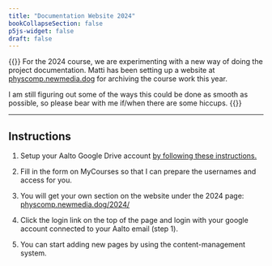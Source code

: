 ```yaml
---
title: "Documentation Website 2024"
bookCollapseSection: false
p5js-widget: false
draft: false
---
```


{{<hint info>}}
For the 2024 course, we are experimenting with a new way of doing the project documentation. Matti has been setting up a website at [physcomp.newmedia.dog](https://physcomp.newmedia.dog/) for archiving the course work this year.

I am still figuring out some of the ways this could be done as smooth as possible, so please bear with me if/when there are some hiccups.
{{</hint>}}

--- 

## Instructions

1. Setup your Aalto Google Drive account [by following these instructions.](https://www.aalto.fi/en/services/google-drive-registration-and-closing-of-an-account)

2. Fill in the form on MyCourses so that I can prepare the usernames and access for you.

3. You will get your own section on the website under the 2024 page: [physcomp.newmedia.dog/2024/](https://physcomp.newmedia.dog/2024/)

4. Click the login link on the top of the page and login with your google account connected to your Aalto email (step 1).

5. You can start adding new pages by using the content-management system.